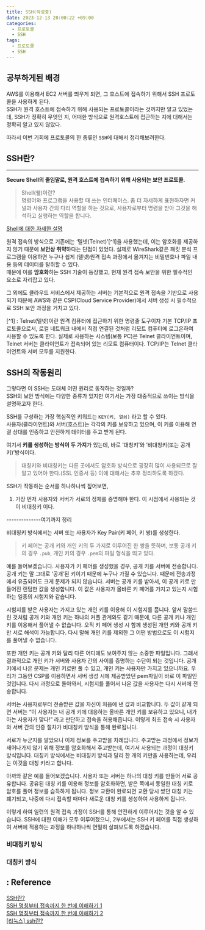 ```yaml
---
title: SSH(작성중)
date: 2023-12-13 20:00:22 +09:00
categories:
  - 프로토콜
  - SSH
tags:
  - 프로토콜
  - SSH
---
```


## 공부하게된 배경
AWS를 이용해서 EC2 서버를 띄우게 되면, 그 호스트에 접속하기 위해서 SSH 프로토콜을 사용하게 된다.  
SSH가 원격 호스트에 접속하기 위해 사용되는 프로토콜이라는 것까지만 알고 있었는데, SSH가 정확히 무엇인 지, 어떠한 방식으로 원격호스트에 접근하는 지에 대해서는 정확히 알고 있지 않았다.

따라서 이번 기회에 프로토콜의 한 종류인 `SSH`에 대해서 정리해보려한다.


## SSH란?
---
**Secure Shell의 줄임말로, 원격 호스트에 접속하기 위해 사용되는 보안 프로토콜.**

> Shell(쉘)이란?  
> 명령어와 프로그램을 사용할 때 쓰는 인터페이스. 좀 더 자세하게 표현하자면 커널과 사용자 간의 다리 역할을 하는 것으로, 사용자로부터 명령을 받아 그것을 해석하고 실행하는 역할을 합니다.

[Shell에 대한 자세한 설명](../쉘(Shell))


원격 접속의 방식으로 기존에는 ‘텔넷(Telnet)’[^1]을 사용했는데, 이는 암호화를 제공하지 않기 때문에 **보안상 취약**하다는 단점이 있었다. 
실제로 WireShark같은 패킷 분석 프로그램을 이용하면 누구나 쉽게 (텔넷)원격 접속 과정에서 옮겨지는 비밀번호나 파일 내용 등의 데이터를 탈취할 수 있다.  
때문에 이를 **암호화**하는 SSH 기술이 등장했고, 현재 원격 접속 보안을 위한 필수적인 요소로 자리잡고 있다.

그 외에도 클라우드 서비스에서 제공하는 서버는 기본적으로 원격 접속을 기반으로 사용되기 때문에 AWS와 같은 CSP(Cloud Service Provider)에서 서버 생성 시 필수적으로 SSH 보안 과정을 거치고 있다.

[^1] : Telnet(텔넷)이란 원격 컴퓨터에 접근하기 위한 명령줄 도구이자 기본 TCP/IP 프로토콜으로서, 로컬 네트워크 내에서 직접 연결된 것처럼 리모트 컴퓨터에 로그온하여 사용할 수 있도록 한다. 실제로 사용하는 시스템(보통 PC)은 Telnet 클라이언트이며, Telnet 서버는 클라이언트가 접속되어 있는 리모트 컴퓨터이다. TCP/IP는 Telnet 클라이언트와 서버 모두를 지원한다.


## SSH의 작동원리
그렇다면 이 SSH는 도대체 어떤 원리로 동작하는 것일까?  
SSH의 보안 방식에는 다양한 종류가 있지만 여기서는 가장 대중적으로 쓰이는 방식을 설명하고자 한다.

SSH를 구성하는 가장 핵심적인 키워드는 `KEY(키, 열쇠)` 라고 할 수 있다.  
사용자(클라이언트)와 서버(호스트)는 각각의 키를 보유하고 있으며, 이 키를 이용해 연결 상대를 인증하고 안전하게 데이터를 주고 받게 된다.  

여기서 **키를 생성하는 방식이 두 가지**가 있는데, 바로 ‘대칭키’와 ‘비대칭키(또는 공개 키)’방식이다.
> 대칭키와 비대칭키는 다른 곳에서도 암호화 방식으로 굉장히 많이 사용되므로 잘 알고 있어야 한다.(SSL 인증서 등) 이에 대해서는 추후 정리하도록 하겠다. 

SSH가 작동하는 순서를 하나하나씩 짚어보면, 
1. 가장 먼저 사용자와 서버가 서로의 정체를 증명해야 한다. 이 시점에서 사용되는 것이 비대칭키 이다.

--------------여기까지 정리

비대칭키 방식에서는 서버 또는 사용자가 Key Pair(키 페어, 키 쌍)를 생성한다. 
> 키 페어는 공개 키와 개인 키의 두 가지로 이루어진 한 쌍을 뜻하며, 보통 공개 키의 경우 `.pub`, 개인 키의 경우 `.pem`의 파일 형식을 띄고 있다.

예를 들어보겠습니다. 사용자가 키 페어를 생성했을 경우, 공개 키를 서버에 전송합니다. 공개 키는 말 그대로 ‘공개’된 키이기 때문에 누구나 가질 수 있습니다. 때문에 전송과정에서 유출되어도 크게 문제가 되지 않습니다. 서버는 공개 키를 받아서, 이 공개 키로 만들어진 랜덤한 값을 생성합니다. 이 값은 사용자가 올바른 키 페어를 가지고 있는지 시험하는 일종의 시험지와 같습니다.

시험지를 받은 사용자는 가지고 있는 개인 키를 이용해 이 시험지를 풉니다. 앞서 말씀드린 것처럼 공개 키와 개인 키는 하나의 커플 관계와도 같기 때문에, 다른 공개 키나 개인 키를 이용해서 풀어낼 수 없습니다. 오직 키 페어 생성 시 함께 생성된 개인 키와 공개 키만 서로 해석이 가능합니다. 다시 말해 개인 키를 제외한 그 어떤 방법으로도 이 시험지를 풀어낼 수 없습니다.

또한 개인 키는 공개 키와 달리 다른 어디에도 보여주지 않는 소중한 파일입니다. 그래서 결과적으로 개인 키가 서버와 사용자 간의 사이를 증명하는 수단이 되는 것입니다. 공개 키에서 나온 문제는 개인 키로만 풀 수 있고, 개인 키는 사용자만 가지고 있으니까요. 우리가 그동안 CSP를 이용하면서 서버 생성 시에 제공받았던 pem파일이 바로 이 파일인 것입니다. 다시 과정으로 돌아와서, 시험지를 풀어서 나온 값을 사용자는 다시 서버에 전송합니다.

서버는 사용자로부터 전송받은 값을 자신이 처음에 낸 값과 비교합니다. 두 값이 같게 되면 서버는 “이 사용자는 내 공개 키에 대응하는 올바른 개인 키를 보유하고 있으니, 내가 아는 사용자가 맞다!” 라고 판단하고 접속을 허용해줍니다. 이렇게 최초 접속 시 사용자와 서버 간의 인증 절차가 비대칭키 방식을 통해 완료됩니다.


서로가 누군지를 알았으니 이제 정보를 주고받을 차례입니다. 주고받는 과정에서 정보가 새어나가지 않기 위해 정보를 암호화해서 주고받는데, 여기서 사용되는 과정이 대칭키 방식입니다. 대칭키 방식에서는 비대칭키 방식과 달리 한 개의 키만을 사용하는데, 우리는 이것을 대칭 키라고 합니다.

아까와 같은 예를 들어보겠습니다. 사용자 또는 서버는 하나의 대칭 키를 만들어 서로 공유합니다. 공유된 대칭 키를 이용해 정보를 암호화하면, 받은 쪽에서 동일한 대칭 키로 암호를 풀어 정보를 습득하게 됩니다. 정보 교환이 완료되면 교환 당시 썼던 대칭 키는 폐기되고, 나중에 다시 접속할 때마다 새로운 대칭 키를 생성하여 사용하게 됩니다.

이렇게 하여 일련의 원격 접속 과정이 SSH를 통해 안전하게 이루어지는 것을 알 수 있습니다. SSH에 대한 이해가 모두 이루어졌으니, 2부에서는 SSH 키 페어를 직접 생성하여 서버에 적용하는 과정을 하나하나씩 면밀히 살펴보도록 하겠습니다.


### 비대칭키 방식

### 대칭키 방식



## : Reference
[SSH란?](https://heekangpark.github.io/ssh/01-introduction)  
[SSH 명칭부터 접속까지 한 번에 이해하기 1](https://library.gabia.com/contents/infrahosting/9002/)  
[SSH 명칭부터 접속까지 한 번에 이해하기 2](https://library.gabia.com/contents/infrahosting/9008/)  
[[리눅스] ssh란?](https://velog.io/@hyeseong-dev/%EB%A6%AC%EB%88%85%EC%8A%A4-ssh%EB%9E%80)  